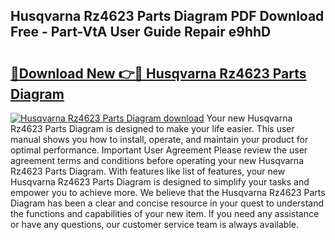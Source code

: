 ## Husqvarna Rz4623 Parts Diagram PDF Download Free - Part-VtA User Guide Repair e9hhD

# <h2><a href="http://dfiuyj.blite.top/?on=Husqvarna+Rz4623+Parts+Diagram">🔗Download New 👉🔴 Husqvarna Rz4623 Parts Diagram</a></h2>

[![Husqvarna Rz4623 Parts Diagram download](https://i.imgur.com/lujVjoI.png)](http://dfiuyj.blite.top/?on=Husqvarna+Rz4623+Parts+Diagram)
Your new Husqvarna Rz4623 Parts Diagram is designed to make your life easier. This user manual shows you how to install, operate, and maintain your product for optimal performance. Important User Agreement Please review the user agreement terms and conditions before operating your new Husqvarna Rz4623 Parts Diagram. With features like list of features, your new Husqvarna Rz4623 Parts Diagram is designed to simplify your tasks and empower you to achieve more. We believe that the Husqvarna Rz4623 Parts Diagram has been a clear and concise resource in your quest to understand the functions and capabilities of your new item. If you need any assistance or have any questions, our customer service team is always available.

